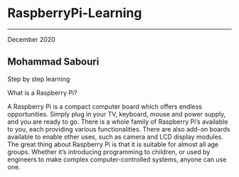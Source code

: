 # RaspberryPi-Learning
-----------------------------------
December 2020

**Mohammad Sabouri**
-----------------------------------
Step by step learning 

What is a Raspberry Pi?

A Raspberry Pi is a compact computer board which offers endless opportunities. Simply plug in your TV, keyboard, mouse and power supply, and you are ready to go. There is a whole family of Raspberry Pi’s available to you, each providing various functionalities. There are also add-on boards available to enable other uses, such as camera and LCD display modules.
The great thing about Raspberry Pi is that it is suitable for almost all age groups. Whether it’s introducing programming to children, or used by engineers to make complex computer-controlled systems, anyone can use one.
